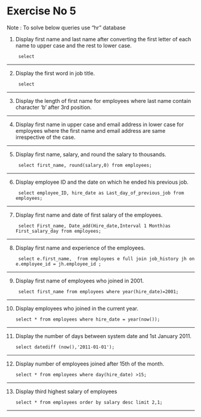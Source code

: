 # Exercise No 5

Note : To solve below queries use “hr” database

1. Display first name and last name after converting the first letter of each name to upper case and the rest to lower case.

        select 
----------------------------------------------------
2. Display the first word in job title.

        select 
----------------------------------------------------
3. Display the length of first name for employees where last name contain character ‘b’ after 3rd position.

----------------------------------------------------
4. Display first name in upper case and email address in lower case for employees where the first name and email address are same irrespective of the case.

----------------------------------------------------
5. Display first name, salary, and round the salary to thousands.

        select first_name, round(salary,0) from employees;
----------------------------------------------------
6. Display employee ID and the date on which he ended his previous job.

        select employee_ID, hire_date as Last_day_of_previous_job from employees;
----------------------------------------------------
7. Display first name and date of first salary of the employees.

        select First_name, Date_add(Hire_date,Interval 1 Month)as First_salary_day from employees;
----------------------------------------------------
8. Display first name and experience of the employees.

        select e.first_name,  from employees e full join job_history jh on e.employee_id = jh.employee_id ;
----------------------------------------------------
9. Display first name of employees who joined in 2001.

        select first_name from employees where year(hire_date)=2001;
----------------------------------------------------
10. Display employees who joined in the current year.

        select * from employees where hire_date = year(now());
----------------------------------------------------
11. Display the number of days between system date and 1st January 2011.

        select datediff (now(),'2011-01-01');
----------------------------------------------------
12. Display number of employees joined after 15th of the month.

        select * from employees where day(hire_date) >15; 
----------------------------------------------------
13. Display third highest salary of employees

        select * from employees order by salary desc limit 2,1;

       
----------------------------------------------------